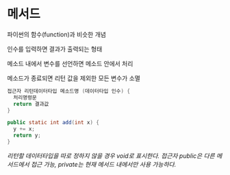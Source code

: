 # 메서드
파이썬의 함수(function)과 비슷한 개념

인수를 입력하면 결과가 출력되는 형태

메소드 내에서 변수를 선언하면 메소드 안에서 처리

메소드가 종료되면 리턴 값을 제외한 모든 변수가 소멸
```java
접근자 리턴데이터타입 메소드명 (데이터타입 인수) {
  처리명령문
  return 결과값
}

public static int add(int x) {
  y += x;
  return y;
}
```
*리턴할 데이터타입을 따로 정하지 않을 경우 void로 표시한다.*
*접근자 public은 다른 메서드에서 접근 가능, private는 현재 메서드 내에서만 사용 가능하다.*
